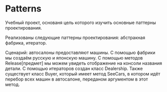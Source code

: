 # Patterns
Учебный проект, основаня цель которого изучить основные паттерны проектирования.

Реализованы следующие паттерны проектирования: абстракная фабрика, итератор.

Сценарий: автосалоны предоставляют машины. С помощью фабрики мы создаём русскую и японскую машину. С помощью методов Release[предмет] мы можем увидеть отображение на консоли названия детали.
С помощью итераторов создан класс Dealership. Также существует класс Buyer, который имеет метод SeeCars, в котором идёт перебор всех машин в автосалоне, переданом аргументом в этот метод.
